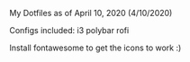 My Dotfiles as of April 10, 2020 (4/10/2020)

Configs included:
  i3
  polybar
  rofi

Install fontawesome to get the icons to work :)
